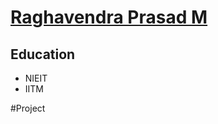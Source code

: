 # [Raghavendra Prasad M](https://github.com/Raghavendra199609/)
## Education
- NIEIT
- IITM


#Project

